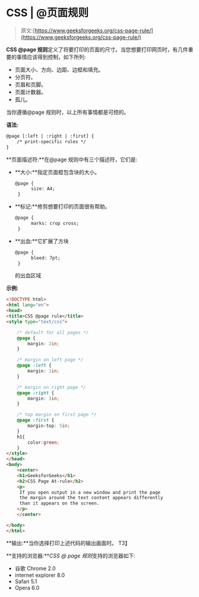 # CSS | @页面规则

> 原文:[https://www.geeksforgeeks.org/css-page-rule/](https://www.geeksforgeeks.org/css-page-rule/)

**CSS @page 规则**定义了将要打印的页面的尺寸。当您想要打印网页时，有几件重要的事情应该得到控制，如下所列:

*   页面大小、方向、边距、边框和填充。
*   分页符。
*   页眉和页脚。
*   页面计数器。
*   孤儿。

当你遵循@page 规则时，以上所有事情都是可控的。

**语法:**

```html
@page [:left | :right | :first] {
    /* print-specific rules */
} 
```

**页面描述符:**在@page 规则中有三个描述符，它们是:

*   **大小:**指定页面框包含块的大小。

    ```html
    @page {
          size: A4;
     }
    ```

*   **标记:**修剪想要打印的页面很有帮助。

    ```html
    @page {
          marks: crop cross;
     }
    ```

*   **出血:**它扩展了方块

    ```html
    @page {
          bleed: 7pt;
     }
    ```

    的出血区域

**示例:**

```html
<!DOCTYPE html>
<html lang="en">
<head>
<title>CSS @page rule</title>
<style type="text/css">

    /* default for all pages */
    @page {
        margin: 2in;    
    }

    /* margin on left page */
    @page :left {
        margin: 1in;    
    }

    /* margin on right page */
    @page :right {
        margin: 3in;    
    }

    /* top margin on first page */
    @page :first {
        margin-top: 5in;    
    }
    h1{
        color:green;
    }
</style>
</head>
<body>
    <center>
    <h1>GeeksforGeeks</h1>
    <h2>CSS Page At-rule</h2>
    <p>
     If you open output in a new window and print the page
     the margin around the text content appears differently
     than it appears on the screen.
    </p>
    </center>

</body>
</html> 
```

**输出:**当你选择打印上述代码的输出画面时。
T3】

**支持的浏览器:***CSS @ page 规则*支持的浏览器如下:

*   谷歌 Chrome 2.0
*   internet explorer 8.0
*   Safari 5.1
*   Opera 6.0